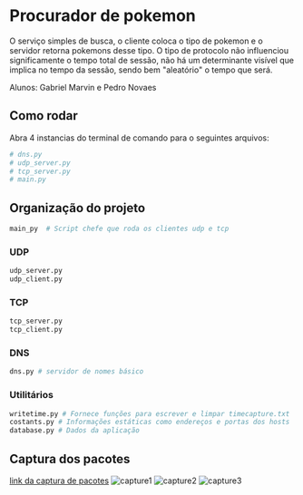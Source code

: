 # Procurador de pokemon
O serviço simples de busca, o cliente coloca o tipo de pokemon e o servidor retorna pokemons desse tipo. O tipo de protocolo não influenciou significamente o tempo total de sessão, não há um determinante visível que implica no tempo da sessão, sendo bem "aleatório" o tempo que será.

Alunos: Gabriel Marvin e Pedro Novaes

## Como rodar
Abra 4 instancias do terminal de comando para o seguintes arquivos:
``` py
# dns.py
# udp_server.py
# tcp_server.py
# main.py
```

## Organização do projeto
```py
main_py  # Script chefe que roda os clientes udp e tcp
```

### UDP
```py
udp_server.py
udp_client.py
```

### TCP
```py
tcp_server.py
tcp_client.py
```
### DNS
```py
dns.py # servidor de nomes básico
```

### Utilitários
```py
writetime.py # Fornece funções para escrever e limpar timecapture.txt
costants.py # Informações estáticas como endereços e portas dos hosts
database.py # Dados da aplicação
```

## Captura dos pacotes
<a href="/capture.pcapng"> link da captura de pacotes</a>
![capture1](https://github.com/h3nrey/PythonSockets/assets/56360819/a73437fb-5696-4ab1-8e35-8a6d8563cdd8)
![capture2](https://github.com/h3nrey/PythonSockets/assets/56360819/58bf0956-85da-49a5-95bd-07084e19e887)
![capture3](https://github.com/h3nrey/PythonSockets/assets/56360819/e748f339-b036-4174-995f-b41af3caeead)









